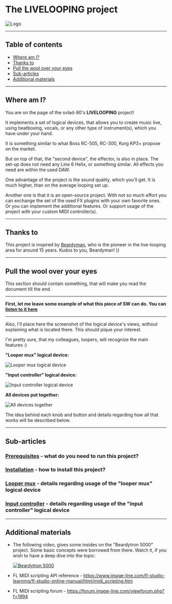 # The LIVELOOPING project

![Logo](./md/misc/logo.jpg)

----

## Table of contents

- [Where am I?](#where-am-i)
- [Thanks to](#thanks-to)
- [Pull the wool over your eyes](#pull-the-wool-in-your-eyes)
- [Sub-articles](#sub-articles)
- [Additional materials](#additional-materials)

----

## Where am I?

You are on the page of the svlad-90's **LIVELOOPING** project!

It implements a set of logical devices, that allows you to create music live, using beatboxing, vocals, or any other type of instrument(s), which you have under your hand.

It is something similar to what Boss RC-505, RC-300, Korg KP3+ propose on the market.

But on top of that, the "second device", the effector, is also in place. The set-up does not need any Line 6 Helix, or something similar. All effects you need are within the used DAW.

One advantage of the project is the sound quality, which you'll get. It is much higher, than on the average looping set up.

Another one is that it is an open-source project. With not so much effort you can exchange the set of the used FX plugins with your own favorite ones. Or you can implement the additional features. Or support usage of the project with your custom MIDI controller(s).

----

## Thanks to

This project is inspired by [Beardyman](https://www.beardyman.co.uk/), who is the pioneer in the live-looping area for around 15 years. Kudos to you, Beardyman! ))

----

## Pull the wool over your eyes

This section should contain something, that will make you read the document till the end.

----

**First, let me leave some example of what this piece of SW can do. You can [listen to it here](https://soundcloud.com/gzg6szurhiz1/jamming-session-05-feb-2022)**

----

Also, I'll place here the screenshot of the logical device's views, without explaining what is located there. This should pique your interest.

I'm pretty sure, that my colleagues, loopers, will recognize the main features :)

**"Looper mux" logical device:**

![Looper mux logical device](./md/screenshots/looper-mux.jpg)

**"Input controller" logical device:**

![Input controller logical device](./md/screenshots/input-controller.jpg)

**All devices put together:**

![All devices together](./md/screenshots/working-area.jpg)

The idea behind each knob and button and details regarding how all that works will be described below.

----

## Sub-articles

### [Prerequisites](./md/prerequisites/prerequisites.md) - what do you need to run this project?
### [Installation](./md/installation/installation.md) - how to install this project?
### [Looper mux](./md/looper-mux/looper-mux.md) - details regarding usage of the "looper mux" logical device
### [Input controller](./md/input-controller/input-controller.md) - details regarding usage of the "input controller" logical device

----

## Additional materials

- The following video, gives some insides on the "Beardytron 5000" project. Some basic concepts were borrowed from there. Watch it, if you wish to have a deep dive into the topic:

  [![Beardytron 5000](./md/misc/mqdefault_6s.webp)](https://www.youtube.com/watch?v=atViS0jukHw "Beardytron 5000")

- FL MIDI scripting API reference - https://www.image-line.com/fl-studio-learning/fl-studio-online-manual/html/midi_scripting.htm
- FL MIDI scripting forum - https://forum.image-line.com/viewforum.php?f=1994